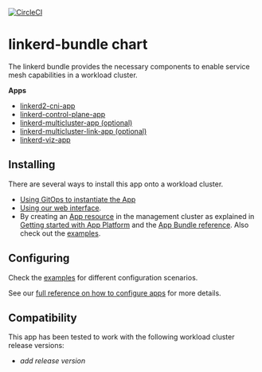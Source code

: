 [![CircleCI](https://circleci.com/gh/giantswarm/linkerd-bundle.svg?style=shield)](https://circleci.com/gh/giantswarm/linkerd-bundle)

# linkerd-bundle chart

The linkerd bundle provides the necessary components to enable service mesh capabilities in a workload cluster.

**Apps**

- [linkerd2-cni-app](https://github.com/giantswarm/linkerd2-cni-app)
- [linkerd-control-plane-app](https://github.com/giantswarm/linkerd-control-plane-app)
- [linkerd-multicluster-app (optional)](https://github.com/giantswarm/linkerd-multicluster-app)
- [linkerd-multicluster-link-app (optional)](https://github.com/giantswarm/linkerd-multicluster-link-app)
- [linkerd-viz-app](https://github.com/giantswarm/linkerd-viz-app)

## Installing

There are several ways to install this app onto a workload cluster.

- [Using GitOps to instantiate the App](https://docs.giantswarm.io/advanced/gitops/#installing-managed-apps)
- [Using our web interface](https://docs.giantswarm.io/ui-api/web/app-platform/#installing-an-app).
- By creating an [App resource](https://docs.giantswarm.io/ui-api/management-api/crd/apps.application.giantswarm.io/) in the management cluster as explained in [Getting started with App Platform](https://docs.giantswarm.io/app-platform/getting-started/) and the [App Bundle reference](https://docs.giantswarm.io/getting-started/app-platform/app-bundle/). Also check out the [examples](https://github.com/giantswarm/linkerd-bundle/tree/main/examples).

## Configuring

Check the [examples](https://github.com/giantswarm/linkerd-bundle/tree/main/examples) for different configuration scenarios.

See our [full reference on how to configure apps](https://docs.giantswarm.io/app-platform/app-configuration/) for more details.

## Compatibility

This app has been tested to work with the following workload cluster release versions:

- _add release version_
